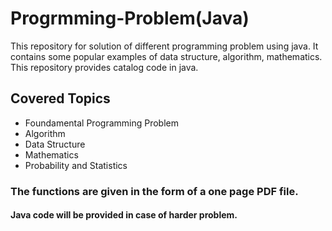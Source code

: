 # Progrmming-Problem(Java)
This repository for solution of different programming problem using java. It contains some popular examples of data structure, algorithm, mathematics. 
This repository provides catalog code in java.

## Covered Topics
   * Foundamental Programming Problem 
   * Algorithm
   * Data Structure
   * Mathematics
   * Probability and Statistics

### The functions are given in the form of a one page PDF file. 
#### Java code will be provided in case of harder problem.

